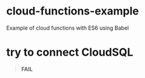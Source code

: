 # cloud-functions-example
Example of cloud functions with ES6 using Babel

# try to connect CloudSQL 

> 
> **FAIL**
> 


